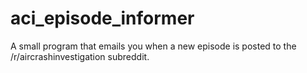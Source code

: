 # aci_episode_informer
A small program that emails you when a new episode is posted to the /r/aircrashinvestigation subreddit.
